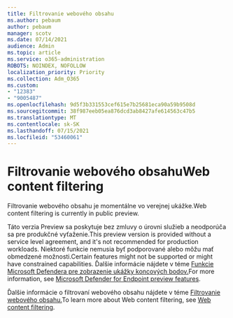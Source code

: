 ```yaml
---
title: Filtrovanie webového obsahu
ms.author: pebaum
author: pebaum
manager: scotv
ms.date: 07/14/2021
audience: Admin
ms.topic: article
ms.service: o365-administration
ROBOTS: NOINDEX, NOFOLLOW
localization_priority: Priority
ms.collection: Adm_O365
ms.custom:
- "12383"
- "9005487"
ms.openlocfilehash: 9d5f3b331553cef615e7b25681eca90a59b9508d
ms.sourcegitcommit: 38f987eeb05ea876dcd3ab8427afe614563c47b5
ms.translationtype: MT
ms.contentlocale: sk-SK
ms.lasthandoff: 07/15/2021
ms.locfileid: "53460061"
---
```

# <a name="web-content-filtering"></a><span data-ttu-id="81580-102">Filtrovanie webového obsahu</span><span class="sxs-lookup"><span data-stu-id="81580-102">Web content filtering</span></span>

<span data-ttu-id="81580-103">Filtrovanie webového obsahu je momentálne vo verejnej ukážke.</span><span class="sxs-lookup"><span data-stu-id="81580-103">Web content filtering is currently in public preview.</span></span>

<span data-ttu-id="81580-104">Táto verzia Preview sa poskytuje bez zmluvy o úrovni služieb a neodporúča sa pre produkčné vyťaženie.</span><span class="sxs-lookup"><span data-stu-id="81580-104">This preview version is provided without a service level agreement, and it's not recommended for production workloads.</span></span> <span data-ttu-id="81580-105">Niektoré funkcie nemusia byť podporované alebo môžu mať obmedzené možnosti.</span><span class="sxs-lookup"><span data-stu-id="81580-105">Certain features might not be supported or might have constrained capabilities.</span></span> <span data-ttu-id="81580-106">Ďalšie informácie nájdete v téme [Funkcie Microsoft Defendera pre zobrazenie ukážky koncových bodov.](/microsoft-365/security/defender-endpoint/preview)</span><span class="sxs-lookup"><span data-stu-id="81580-106">For more information, see [Microsoft Defender for Endpoint preview features](/microsoft-365/security/defender-endpoint/preview).</span></span>

<span data-ttu-id="81580-107">Ďalšie informácie o filtrovaní webového obsahu nájdete v téme [Filtrovanie webového obsahu.](/microsoft-365/security/defender-endpoint/web-content-filtering)</span><span class="sxs-lookup"><span data-stu-id="81580-107">To learn more about Web content filtering, see [Web content filtering](/microsoft-365/security/defender-endpoint/web-content-filtering).</span></span>